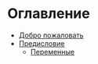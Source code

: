 # Оглавление

* [Добро пожаловать](README.md)
* [Предисловие](base/README.md)
  * [Переменные](base/variables.md)
